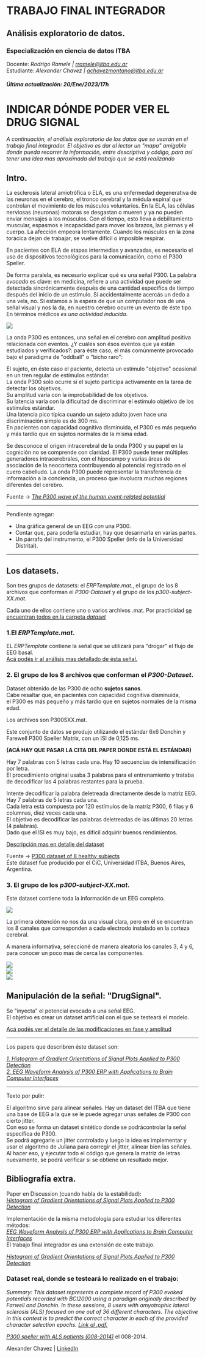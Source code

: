 
# TRABAJO FINAL INTEGRADOR
## Análisis exploratorio de datos.
### Especialización en ciencia de datos ITBA  

Docente: *Rodrigo Ramele | rramele@itba.edu.ar*  
Estudiante: *Alexander Chavez | achavezmontano@itba.edu.ar*   
  
##### *Última actualización: 20/Ene/2023/17h*  
# INDICAR DÓNDE PODER VER EL DRUG SIGNAL

*A continuación, el análisis exploratorio de los datos que se usarán en el trabajo final integrador.* 
*El objetivo es dar al lector un "mapa" amigable donde pueda recorrer la información, entre descriptiva y código, para así tener una idea mas aproximada del trabajo que se está realizando*    

## Intro.
La esclerosis lateral amiotrófica o ELA, es una enfermedad degenerativa de las neuronas en el cerebro, el tronco cerebral y la médula espinal que controlan el movimiento de los músculos voluntarios. En la ELA, las células nerviosas (neuronas) motoras se desgastan o mueren y ya no pueden enviar mensajes a los músculos. Con el tiempo, esto lleva a debilitamiento muscular, espasmos e incapacidad para mover los brazos, las piernas y el cuerpo. La afección empeora lentamente. Cuando los músculos en la zona torácica dejan de trabajar, se vuelve difícil o imposible respirar.  
  
En pacientes con ELA de etapas intermedias y avanzadas, es necesario el uso de dispositivos tecnológicos para la comunicación, como el P300 Speller.  

De forma paralela, es necesario explicar qué es una señal P300. La palabra *evocado* es clave: en medicina, refiere a una actividad que puede ser detectada sincrónicamente después de una cantidad específica de tiempo después del inicio de un estímulo. Si accidentalmente acercás un dedo a una vela, no. Si estamos a la espera de que un computador nos dé una señal visual y nos la da, en nuestro cerebro ocurre un evento de éste tipo. En términos médicos *es una actividad inducida*.  
  
![](./a_images/ERPTemplate01.jpg)
    
La onda P300 es entonces, una señal en el cerebro con amplitud positiva relacionada con eventos. ¿Y cuáles son ésos eventos que ya están estudiados y verificados?: para éste caso, el más comúnmente provocado bajo el paradigma de "oddball" o "bicho raro":  
  
El sujeto, en éste caso el paciente, detecta un estímulo "objetivo" ocasional en un tren regular de estímulos estándar.  
La onda P300 solo ocurre si el sujeto participa activamente en la tarea de detectar los objetivos.  
Su amplitud varía con la improbabilidad de los objetivos.  
Su latencia varía con la dificultad de discriminar el estímulo objetivo de los estímulos estándar.  
Una latencia pico típica cuando un sujeto adulto joven hace una discriminación simple es de 300 ms.  
En pacientes con capacidad cognitiva disminuida, el P300 es más pequeño y más tardío que en sujetos normales de la misma edad.  
  
Se desconoce el origen intracerebral de la onda P300 y su papel en la cognición no se comprende con claridad. El P300 puede tener múltiples generadores intracerebrales, con el hipocampo y varias áreas de asociación de la neocorteza contribuyendo al potencial registrado en el cuero cabelludo. La onda P300 puede representar la transferencia de información a la conciencia, un proceso que involucra muchas regiones diferentes del cerebro.  

Fuente -> [*The P300 wave of the human event-related potential*](https://pubmed.ncbi.nlm.nih.gov/1464675/)    
  
-----------------------------------------  
  
Pendiente agregar:  
- Una gráfica general de un EEG *con* una P300.  
- Contar que, para poderla estudiar, hay que desarmarla en varias partes.  
- Un párrafo del instrumento, el P300 Speller (info de la Universidad Distrital).  
  
-----------------------------------------  
    
## Los datasets.  
Son tres grupos de datasets: el *ERPTemplate.mat.*, el grupo de los 8 archivos que conforman el *P300-Dataset* y el grupo de los *p300-subject-XX.mat*.  
  
Cada uno de ellos contiene uno o varios archivos .mat. Por practicidad [se encuentran todos en la carpeta *dataset*](dataset/)  
  
### 1.El *ERPTemplate.mat*.
EL *ERPTemplate* contiene la señal que se utilizará para "drogar" el flujo de EEG basal.  
[Acá podés ir al análisis mas detallado de ésta señal.](a_analisis_ERPTemplate.ipynb)  
  
  
### 2. El grupo de los 8 archivos que conforman el *P300-Dataset*.  

Dataset obtenido de las P300 de ocho **sujetos sanos**.  
Cabe resaltar que, en pacientes con capacidad cognitiva disminuida,  
el P300 es más pequeño y más tardío que en sujetos normales de la misma edad.  

Los archivos son P300SXX.mat.  

Este conjunto de datos se produjo utilizando el estándar 6x6 Donchin y Farewell P300 Speller Matrix, con un ISI de 0,125 ms.  
  
**(ACÁ HAY QUE PASAR LA CITA DEL PAPER DONDE ESTÁ EL ESTÁNDAR)**  

Hay 7 palabras con 5 letras cada una. Hay 10 secuencias de intensificación por letra.  
El procedimiento original usaba 3 palabras para el entrenamiento y trataba de decodificar las 4 palabras restantes para la prueba. 

Intente decodificar la palabra deletreada directamente desde la matriz EEG.  
Hay 7 palabras de 5 letras cada una.  
Cada letra está compuesta por 120 estímulos de la matriz P300, 6 filas y 6 columnas, diez veces cada una.  
El objetivo es decodificar las palabras deletreadas de las últimas 20 letras (4 palabras).  
Dado que el ISI es muy bajo, es difícil adquirir buenos rendimientos.  

[Descripción mas en detalle del dataset](a_analisis_P300XX.ipynb) 

Fuente -> [P300 dataset of 8 healthy subjects](https://www.kaggle.com/datasets/rramele/p300samplingdataset?resource=download)  
Éste dataset fue producido por el CiC, Universidad ITBA, Buenos Aires, Argentina.  

### 3. El grupo de los *p300-subject-XX.mat*.  
  
Este dataset contiene toda la información de un EEG completo.

![](./a_images/01p300subject25.jpg)
  
La primera obtención no nos da una visual clara, pero en él se encuentran los 8 canales que corresponden a cada electrodo instalado en la corteza cerebral. 

A manera informativa, seleccioné de manera aleatoria los canales 3, 4 y 6, para conocer un poco mas de cerca las componentes.  
  
![](./a_images/01p300subject25_Ch3.jpg)  
![](./a_images/01p300subject25_Ch4.jpg)  
![](./a_images/01p300subject25_Ch6.jpg)  
  
## Manipulación de la señal: "DrugSignal".  
Se "inyecta" el potencial evocado a una señal EEG.  
El objetivo es crear un dataset artificial con el que se testeará el modelo.  
  
[Acá podés ver el detalle de las modificaciones en fase y amplitud](a_analisis_funcion_DrugSignal.ipynb)   
  
-----------------------------------------  
  
Los papers que describren éste dataset son:  
  
[*1. Histogram of Gradient Orientations of Signal Plots Applied to P300 Detection*](https://www.frontiersin.org/articles/10.3389/fncom.2019.00043/full)    
[*2. EEG Waveform Analysis of P300 ERP with Applications to Brain Computer Interfaces*](https://www.mdpi.com/2076-3425/8/11/199)  



-----------------------------------------  

Texto por pulir:

El algoritmo sirve para alinear señales.  Hay un dataset del ITBA que tiene una base de EEG a la que se le puede agregar unas señales de P300 con cierto jitter.  
Con eso se forma un dataset sintético donde se podrácontrolar la señal específica de P300.  
Se podrá agregarle un jitter controlado y luego la idea es implementar y usar el algoritmo de Juliana para corregir el jitter,  alinear bien las señales.  
Al hacer eso, y ejecutar todo el código que genera la matriz de letras nuevamente, se podrá verificar si se obtiene un resultado mejor.  
  
  
## Bibliografía extra.    
  
Paper en Discussion (cuando habla de la estabilidad):  
[*Histogram of Gradient Orientations of Signal Plots Applied to P300 Detection*](https://www.frontiersin.org/articles/10.3389/fncom.2019.00043/full)  
    
Implementación de la misma metodología para estudiar los diferentes métodos:  
[*EEG Waveform Analysis of P300 ERP with Applications to Brain Computer Interfaces*](https://www.mdpi.com/2076-3425/8/11/199)  
El trabajo final integrador es una extensión de este trabajo.  
  
[*Histogram of Gradient Orientations of Signal Plots Applied to P300 Detection*](https://www.frontiersin.org/articles/10.3389/fncom.2019.00043/full)    
  
### Dataset real, donde se testeará lo realizado en el trabajo:
*Summary: This dataset represents a complete record of P300 evoked potentials recorded with BCI2000 using a paradigm originally described by Farwell and Donchin. In these sessions, 8 users with amyotrophic lateral sclerosis (ALS) focused on one out of 36 different characters. The objective in this contest is to predict the correct character in each of the provided character selection epochs.* [*Link al  .pdf.*](https://lampz.tugraz.at/~bci/database/008-2014/description.pdf)  
  
[*P300 speller with ALS patients (008-2014)*](http://bnci-horizon-2020.eu/database/data-sets) el 008-2014.  

  
  
  
  
Alexander Chavez | [LinkedIn](https://www.linkedin.com/in/alexchavez1980/)  